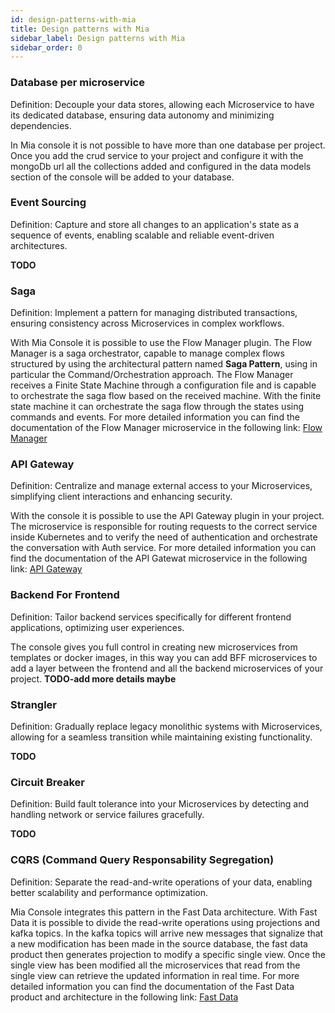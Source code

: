 ```yaml
---
id: design-patterns-with-mia
title: Design patterns with Mia
sidebar_label: Design patterns with Mia
sidebar_order: 0
---
```


### Database per microservice

Definition: Decouple your data stores, allowing each Microservice to have its dedicated database, ensuring data autonomy and minimizing dependencies.

In Mia console it is not possible to have more than one database per project. Once you add the crud service to your project and configure it with the mongoDb url all the collections added and configured in the data models section of the console will be added to your database.

### Event Sourcing

Definition: Capture and store all changes to an application's state as a sequence of events, enabling scalable and reliable event-driven architectures.

**TODO**


### Saga

Definition: Implement a pattern for managing distributed transactions, ensuring consistency across Microservices in complex workflows.

With Mia Console it is possible to use the Flow Manager plugin.
The Flow Manager is a saga orchestrator, capable to manage complex flows structured by using the architectural pattern named **Saga Pattern**, using in particular the Command/Orchestration approach.
The Flow Manager receives a Finite State Machine through a configuration file and is capable to orchestrate the saga flow based on the received machine. With the finite state machine it can orchestrate the saga flow through the states using commands and events. For more detailed information you can find the documentation of the Flow Manager microservice in the following link: [Flow Manager](/runtime_suite/flow-manager-service/10_overview.md)

### API Gateway

Definition: Centralize and manage external access to your Microservices, simplifying client interactions and enhancing security.

With the console it is possible to use the API Gateway plugin in your project.
The microservice is responsible for routing requests to the correct service inside Kubernetes and to verify the need of authentication and orchestrate the conversation with Auth service.
For more detailed information you can find the documentation of the API Gatewat microservice in the following link: [API Gateway](/runtime_suite/api-gateway/10_overview.md)

### Backend For Frontend

Definition: Tailor backend services specifically for different frontend applications, optimizing
user experiences.

The console gives you full control in creating new microservices from templates or docker images, in this way you can add BFF microservices to add a layer between the frontend and all the backend microservices of your project.
**TODO-add more details maybe**

### Strangler

Definition: Gradually replace legacy monolithic systems with Microservices, allowing for a seamless transition while maintaining existing functionality.

**TODO**

### Circuit Breaker

Definition: Build fault tolerance into your Microservices by detecting and handling network or service failures gracefully.

**TODO**

### CQRS (Command Query Responsability Segregation)

Definition: Separate the read-and-write operations of your data, enabling better scalability and performance optimization.

Mia Console integrates this pattern in the Fast Data architecture. With Fast Data it is possible to divide the read-write operations using projections and kafka topics. In the kafka topics will arrive new messages that signalize that a new modification has been made in the source database, the fast data product then generates projection to modify a specific single view. Once the single view has been modified all the microservices that read from the single view can retrieve the updated information in real time.
For more detailed information you can find the documentation of the Fast Data product and architecture in the following link: [Fast Data](/fast_data/what_is_fast_data.md)